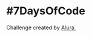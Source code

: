 # #7DaysOfCode

Challenge created by [Alura.](https://7daysofcode.io/matricula/logica-programacao)

<br>

